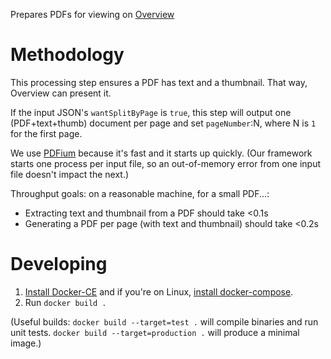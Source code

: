 Prepares PDFs for viewing on
[Overview](https://github.com/overview/overview-server)

# Methodology

This processing step ensures a PDF has text and a thumbnail. That way,
Overview can present it.

If the input JSON's `wantSplitByPage` is `true`, this step will output one
(PDF+text+thumb) document per page and set `pageNumber`:N, where N is `1` for
the first page.

We use [PDFium](https://pdfium.googlesource.com/pdfium/) because it's fast
and it starts up quickly. (Our framework starts one process per input file,
so an out-of-memory error from one input file doesn't impact the next.)

Throughput goals: on a reasonable machine, for a small PDF...:

* Extracting text and thumbnail from a PDF should take <0.1s
* Generating a PDF per page (with text and thumbnail) should take <0.2s

# Developing

1. [Install Docker-CE](https://docs.docker.com/engine/installation/) and
   if you're on Linux, [install docker-compose](https://docs.docker.com/compose/install/#install-compose).
1. Run `docker build .`

(Useful builds: `docker build --target=test .` will compile binaries and run
unit tests. `docker build --target=production .` will produce a minimal image.)
